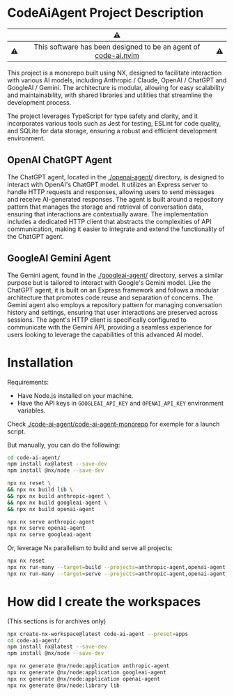 # CodeAiAgent Project Description

|           |                               :warning:                                                                         |           |
| :---: | :---: | :---: |
| :warning: | This software has been designed to be an agent of [code-ai.nvim](https://github.com/rakotomandimby/code-ai.nvim) | :warning: |



This project is a monorepo built using NX, designed to facilitate interaction with various AI models, 
including Anthropic / Claude, OpenAI / ChatGPT and GoogleAI / Gemini. 
The architecture is modular, allowing for easy scalability and maintainability, 
with shared libraries and utilities that streamline the development process. 

The project leverages TypeScript for type safety and clarity, 
and it incorporates various tools such as Jest for testing, 
ESLint for code quality, and SQLite for data storage, 
ensuring a robust and efficient development environment.

## OpenAI ChatGPT Agent

The ChatGPT agent, located in the [./openai-agent/](./code-ai-agent/openai-agent/) directory, is designed to interact with OpenAI's ChatGPT model.
It utilizes an Express server to handle HTTP requests and responses, allowing users to send messages and receive AI-generated responses. 
The agent is built around a repository pattern that manages the storage and retrieval of conversation data, ensuring that interactions are contextually aware. 
The implementation includes a dedicated HTTP client that abstracts the complexities of API communication, making it easier to integrate and extend the functionality of the ChatGPT agent.

## GoogleAI Gemini Agent

The Gemini agent, found in the [./googleai-agent/](./code-ai-agent/googleai-agent/) directory, serves a similar purpose but is tailored to interact with Google's Gemini model. 
Like the ChatGPT agent, it is built on an Express framework and follows a modular architecture that promotes code reuse and separation of concerns. 
The Gemini agent also employs a repository pattern for managing conversation history and settings, ensuring that user interactions are preserved across sessions. 
The agent's HTTP client is specifically configured to communicate with the Gemini API, providing a seamless experience for users looking to leverage the capabilities of this advanced AI model.


# Installation

Requirements:
- Have Node.js installed on your machine.
- Have the API keys in `GOOGLEAI_API_KEY` and `OPENAI_API_KEY` environment variables. 

Check [./code-ai-agent/code-ai-agent-monorepo](./code-ai-agent/code-ai-agent-monorepo) for exemple for a launch script.

But manually, you can do the following:

```bash
cd code-ai-agent/
npm install nx@latest --save-dev
npm install @nx/node --save-dev
```


```bash
npx nx reset \
&& npx nx build lib \
&& npx nx build anthropic-agent \
&& npx nx build googleai-agent \
&& npx nx build openai-agent
```

```bash
npx nx serve anthropic-agent
npx nx serve openai-agent
npx nx serve googleai-agent
```

Or, leverage Nx parallelism to build and serve all projects:

```bash
npx nx reset
npx nx run-many --target=build --projects=anthropic-agent,openai-agent,googleai-agent,lib
npx nx run-many --target=serve --projects=anthropic-agent,openai-agent,googleai-agent
```
# How did I create the workspaces

(This sections is for archives only)

```bash
npx create-nx-workspace@latest code-ai-agent --preset=apps
cd code-ai-agent/
npm install nx@latest --save-dev
npm install @nx/node --save-dev
```

```bash
npx nx generate @nx/node:application anthropic-agent
npx nx generate @nx/node:application googleai-agent
npx nx generate @nx/node:application openai-agent 
npx nx generate @nx/node:library lib
```

